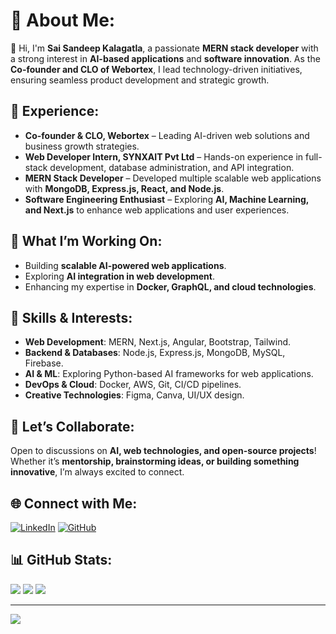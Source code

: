 # 💫 About Me:

👋 Hi, I'm **Sai Sandeep Kalagatla**, a passionate **MERN stack developer** with a strong interest in **AI-based applications** and **software innovation**. As the **Co-founder and CLO of Webortex**, I lead technology-driven initiatives, ensuring seamless product development and strategic growth.

## 🚀 Experience:
- **Co-founder & CLO, Webortex** – Leading AI-driven web solutions and business growth strategies.
- **Web Developer Intern, SYNXAIT Pvt Ltd** – Hands-on experience in full-stack development, database administration, and API integration.
- **MERN Stack Developer** – Developed multiple scalable web applications with **MongoDB, Express.js, React, and Node.js**.
- **Software Engineering Enthusiast** – Exploring **AI, Machine Learning, and Next.js** to enhance web applications and user experiences.

## 🔭 What I’m Working On:
- Building **scalable AI-powered web applications**.
- Exploring **AI integration in web development**.
- Enhancing my expertise in **Docker, GraphQL, and cloud technologies**.

## 🌱 Skills & Interests:
- **Web Development**: MERN, Next.js, Angular, Bootstrap, Tailwind.
- **Backend & Databases**: Node.js, Express.js, MongoDB, MySQL, Firebase.
- **AI & ML**: Exploring Python-based AI frameworks for web applications.
- **DevOps & Cloud**: Docker, AWS, Git, CI/CD pipelines.
- **Creative Technologies**: Figma, Canva, UI/UX design.

## 💬 Let’s Collaborate:
Open to discussions on **AI, web technologies, and open-source projects**! Whether it’s **mentorship, brainstorming ideas, or building something innovative**, I’m always excited to connect.

## 🌐 Connect with Me:
[![LinkedIn](https://img.shields.io/badge/LinkedIn-%230077B5.svg?logo=linkedin&logoColor=white)](https://linkedin.com/in/YaswanthSaiSandeepKalagatla) [![GitHub](https://img.shields.io/badge/github-%23121011.svg?style=for-the-badge&logo=github&logoColor=white)](https://github.com/Sandeep010-hub)

## 📊 GitHub Stats:
![](https://github-readme-stats.vercel.app/api?username=Sandeep010-hub&theme=dark&hide_border=false&include_all_commits=false&count_private=false)
![](https://github-readme-streak-stats.herokuapp.com/?user=Sandeep010-hub&theme=dark&hide_border=false)
![](https://github-readme-stats.vercel.app/api/top-langs/?username=Sandeep010-hub&theme=dark&hide_border=false&include_all_commits=false&count_private=false&layout=compact)

---
[![](https://visitcount.itsvg.in/api?id=Sandeep010-hub&icon=0&color=0)](https://visitcount.itsvg.in/)


